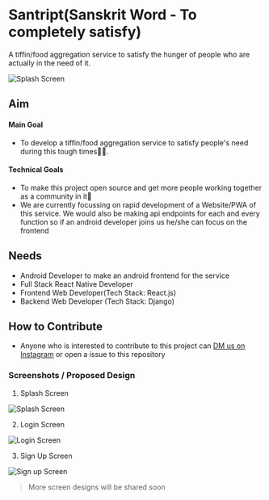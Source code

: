 # Santript(Sanskrit Word - To completely satisfy)
A tiffin/food aggregation service to satisfy the hunger of people who are actually in the need of it.

![Splash Screen](https://github.com/zeroday-in/Santript/blob/master/UI/iPhone%2011%20Pro%20Max%20-%201.png)

## Aim
#### Main Goal
- To develop a tiffin/food aggregation service to satisfy people's need during this tough times🙌🏻.
#### Technical Goals
- To make this project open source and get more people working together as a community in it🙏
- We are currently focussing on rapid development of a Website/PWA of this service. We would also be making api endpoints for each and every function so if an android developer joins us he/she can focus on the frontend

## Needs
- Android Developer to make an android frontend for the service
- Full Stack React Native Developer
- Frontend Web Developer(Tech Stack: React.js)
- Backend Web Developer (Tech Stack: Django)

## How to Contribute
- Anyone who is interested to contribute to this project can [DM us on Instagram](https://instagram.com/zeroday.in/) or open a issue to this repository

### Screenshots / Proposed Design
1. Splash Screen

![Splash Screen](https://github.com/zeroday-in/Santript/blob/master/UI/iPhone%2011%20Pro%20Max%20-%201.png)

2. Login Screen

![Login Screen](https://github.com/zeroday-in/Santript/blob/master/UI/iPhone%2011%20Pro%20Max%20-%202.png)

3. Sign Up Screen

![Sign up Screen](https://github.com/zeroday-in/Santript/blob/master/UI/iPhone%2011%20Pro%20Max%20-%203.png)

> More screen designs will be shared soon

